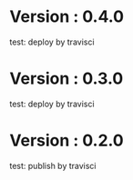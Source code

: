 # Version : 0.4.0

test: deploy by travisci

# Version : 0.3.0

test: deploy by travisci

# Version : 0.2.0

test: publish by travisci

